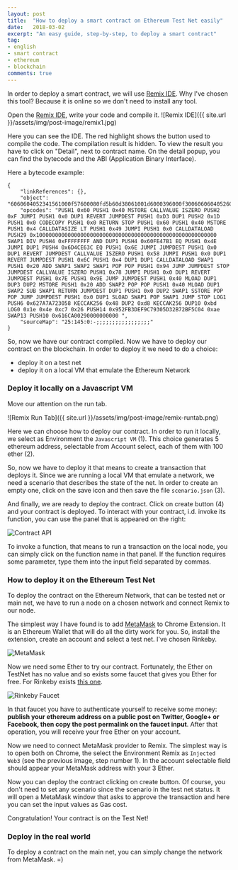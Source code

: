 ```yaml
---
layout: post
title:  "How to deploy a smart contract on Ethereum Test Net easily"
date:   2018-03-02
excerpt: "An easy guide, step-by-step, to deploy a smart contract"
tag:
- english
- smart contract
- ethereum
- blockchain
comments: true
---
```

In order to deploy a smart contract, we will use [Remix IDE](https://remix.ethereum.org). Why I've chosen this tool? Because it is online so we don't need to install any tool. 

Open the [Remix IDE](https://remix.ethereum.org), write your code and compile it.
![Remix IDE]({{ site.url }}/assets/img/post-image/remix1.jpg)

Here you can see the IDE. The red highlight shows the button used to compile the code. The compilation result is hidden. To view the result you have to click on "Detail", next to contract name. On the detail popup, you can find the bytecode and the ABI (Application Binary Interface).

Here a bytecode example:
```
{
    "linkReferences": {},
    "object": "6060604052341561000f57600080fd5b60d38061001d6000396000f3006060604052600436106049576000357c0100000000000000000000000000000000000000000000000000000000900463ffffffff16806360fe47b114604e5780636d4ce63c14606e575b600080fd5b3415605857600080fd5b606c60048080359060200190919050506094565b005b3415607857600080fd5b607e609e565b6040518082815260200191505060405180910390f35b8060008190555050565b600080549050905600a165627a7a723058204881d82089bda01e4ec7266d952fb3def9c79305d32b72bf5c04ae9c690616ca0029",
    "opcodes": "PUSH1 0x60 PUSH1 0x40 MSTORE CALLVALUE ISZERO PUSH2 0xF JUMPI PUSH1 0x0 DUP1 REVERT JUMPDEST PUSH1 0xD3 DUP1 PUSH2 0x1D PUSH1 0x0 CODECOPY PUSH1 0x0 RETURN STOP PUSH1 0x60 PUSH1 0x40 MSTORE PUSH1 0x4 CALLDATASIZE LT PUSH1 0x49 JUMPI PUSH1 0x0 CALLDATALOAD PUSH29 0x100000000000000000000000000000000000000000000000000000000 SWAP1 DIV PUSH4 0xFFFFFFFF AND DUP1 PUSH4 0x60FE47B1 EQ PUSH1 0x4E JUMPI DUP1 PUSH4 0x6D4CE63C EQ PUSH1 0x6E JUMPI JUMPDEST PUSH1 0x0 DUP1 REVERT JUMPDEST CALLVALUE ISZERO PUSH1 0x58 JUMPI PUSH1 0x0 DUP1 REVERT JUMPDEST PUSH1 0x6C PUSH1 0x4 DUP1 DUP1 CALLDATALOAD SWAP1 PUSH1 0x20 ADD SWAP1 SWAP2 SWAP1 POP POP PUSH1 0x94 JUMP JUMPDEST STOP JUMPDEST CALLVALUE ISZERO PUSH1 0x78 JUMPI PUSH1 0x0 DUP1 REVERT JUMPDEST PUSH1 0x7E PUSH1 0x9E JUMP JUMPDEST PUSH1 0x40 MLOAD DUP1 DUP3 DUP2 MSTORE PUSH1 0x20 ADD SWAP2 POP POP PUSH1 0x40 MLOAD DUP1 SWAP2 SUB SWAP1 RETURN JUMPDEST DUP1 PUSH1 0x0 DUP2 SWAP1 SSTORE POP POP JUMP JUMPDEST PUSH1 0x0 DUP1 SLOAD SWAP1 POP SWAP1 JUMP STOP LOG1 PUSH6 0x627A7A723058 KECCAK256 0x48 DUP2 0xd8 KECCAK256 DUP10 0xbd LOG0 0x1e 0x4e 0xc7 0x26 PUSH14 0x952FB3DEF9C79305D32B72BF5C04 0xae SWAP13 PUSH10 0x616CA00290000000000 ",
    "sourceMap": "25:145:0:-;;;;;;;;;;;;;;;;;"
}
```

So, now we have our contract compiled. Now we have to deploy our contract on the blockchain. In order to deploy it we need to do a choice:
 - deploy it on a test net
 - deploy it on a local VM that emulate the Ethereum Network

### Deploy it locally on a Javascript VM
Move our attention on the run tab.

![Remix Run Tab]({{ site.url }}/assets/img/post-image/remix-runtab.png)

Here we can choose how to deploy our contract. In order to run it locally, we select as Environment the `Javascript VM` \(1\). This choice generates 5 ethereum address, selectable from Account select, each of them with 100 ether \(2\).

So, now we have to deploy it that means to create a transaction that deploys it. Since we are running a local VM that emulate a network, we need a scenario that describes the state of the net. In order to create an empty one, click on the save icon and then save the file `scenario.json` \(3\). 

And finally, we are ready to deploy the contract. Click on create button \(4\) and your contract is deployed. To interact with your contract, i.d. invoke its function, you can use the panel that is appeared on the right:

![Contract API]({{site.url}}/assets/img/post-image/contract-API.png)

To invoke a function, that means to run a transaction on the local node, you can simply click on the function name in that panel. If the function requires some parameter, type them into the input field separated by commas.

### How to deploy it on the Ethereum Test Net
To deploy the contract on the Ethereum Network, that can be tested net or main net, we have to run a node on a chosen network and connect Remix to our node.

The simplest way I have found is to add [MetaMask](https://chrome.google.com/webstore/detail/metamask/nkbihfbeogaeaoehlefnkodbefgpgknn) to Chrome Extension. It is an Ethereum Wallet that will do all the dirty work for you. So, install the extension, create an account and select a test net. I've chosen Rinkeby.

![MetaMask]({{site.url}}/assets/img/post-image/metamask.png)

Now we need some Ether to try our contract. Fortunately, the Ether on TestNet has no value and so exists some faucet that gives you Ether for free. For Rinkeby exists [this one](https://www.rinkeby.io/#faucet).

![Rinkeby Faucet]({{site.url}}/assets/img/post-image/faucet.png)

In that faucet you have to authenticate yourself to receive some money: __publish your ethereum address on a public post on Twitter, Google+ or Facebook, then copy the post permalink on the faucet input__. After that operation, you will receive your free Ether on your account.

Now we need to connect MetaMask provider to Remix. The simplest way is to open both on Chrome, the select the Environment Remix as `Injected Web3` (see the previous image, step number 1). In the account selectable field should appear your MetaMask address with your 3 Ether.

Now you can deploy the contract clicking on create button. Of course, you don't need to set any scenario since the scenario in the test net status. It will open a MetaMask window that asks to approve the transaction and here you can set the input values as Gas cost. 

Congratulation! Your contract is on the Test Net!

### Deploy in the real world
To deploy a contract on the main net, you can simply change the network from MetaMask. =) 
